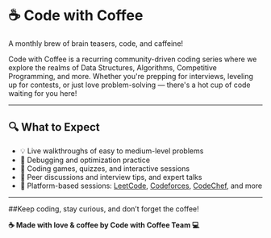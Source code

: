 # ☕ Code with Coffee

A monthly brew of brain teasers, code, and caffeine!

Code with Coffee is a recurring community-driven coding series where we explore the realms of Data Structures, Algorithms, Competitive Programming, and more.
Whether you're prepping for interviews, leveling up for contests, or just love problem-solving — there's a hot cup of code waiting for you here!

---

## 🔍 What to Expect
- 💡 Live walkthroughs of easy to medium-level problems
- 🧪 Debugging and optimization practice
- 🎲 Coding games, quizzes, and interactive sessions
- 💬 Peer discussions and interview tips, and expert talks
- 🔁 Platform-based sessions: [LeetCode](https://leetcode.com/), [Codeforces](https://codeforces.com/), [CodeChef](https://www.codechef.com/), and more

---

##Keep coding, stay curious, and don’t forget the coffee! 

**☕ Made with love & coffee by Code with Coffee Team 💻**
